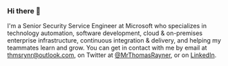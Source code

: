 ### Hi there 👋

I'm a Senior Security Service Engineer at Microsoft who specializes in technology automation, software development, cloud & on-premises enterprise infrastructure, continuous integration & delivery, and helping my teammates learn and grow. You can get in contact with me by email at [thmsrynr@outlook.com](mailto:thmsrynr@outlook.com), on Twitter at [@MrThomasRayner](https://twitter.com/MrThomasRayner), or on [LinkedIn](linkedin.com/in/thomasrayner).
